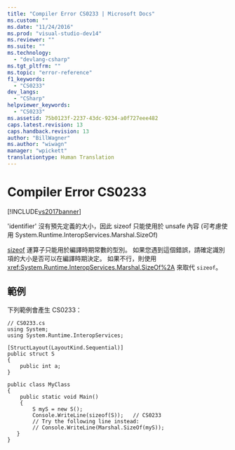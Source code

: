 ```yaml
---
title: "Compiler Error CS0233 | Microsoft Docs"
ms.custom: ""
ms.date: "11/24/2016"
ms.prod: "visual-studio-dev14"
ms.reviewer: ""
ms.suite: ""
ms.technology: 
  - "devlang-csharp"
ms.tgt_pltfrm: ""
ms.topic: "error-reference"
f1_keywords: 
  - "CS0233"
dev_langs: 
  - "CSharp"
helpviewer_keywords: 
  - "CS0233"
ms.assetid: 75b0123f-2237-43dc-9234-a0f727eee482
caps.latest.revision: 13
caps.handback.revision: 13
author: "BillWagner"
ms.author: "wiwagn"
manager: "wpickett"
translationtype: Human Translation
---
```

# Compiler Error CS0233
[!INCLUDE[vs2017banner](../../../csharp/includes/vs2017banner.md)]

'identifier' 沒有預先定義的大小，因此 sizeof 只能使用於 unsafe 內容 \(可考慮使用 System.Runtime.InteropServices.Marshal.SizeOf\)  
  
 [sizeof](../../../csharp/language-reference/keywords/sizeof.md) 運算子只能用於編譯時期常數的型別。  如果您遇到這個錯誤，請確定識別項的大小是否可以在編譯時期決定。  如果不行，則使用 <xref:System.Runtime.InteropServices.Marshal.SizeOf%2A> 來取代 `sizeof`。  
  
## 範例  
 下列範例會產生 CS0233：  
  
```  
// CS0233.cs  
using System;  
using System.Runtime.InteropServices;  
  
[StructLayout(LayoutKind.Sequential)]  
public struct S  
{  
    public int a;  
}  
  
public class MyClass  
{  
    public static void Main()  
    {  
        S myS = new S();  
        Console.WriteLine(sizeof(S));   // CS0233  
        // Try the following line instead:  
        // Console.WriteLine(Marshal.SizeOf(myS));  
   }  
}  
```
